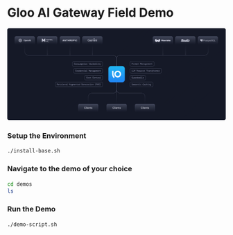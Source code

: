 # Gloo AI Gateway Field Demo

![ai-gateway-main](images/ai-gateway-main.svg)

### Setup the Environment
```bash
./install-base.sh
```

### Navigate to the demo of your choice
```bash
cd demos
ls
```

### Run the Demo
```bash
./demo-script.sh
```